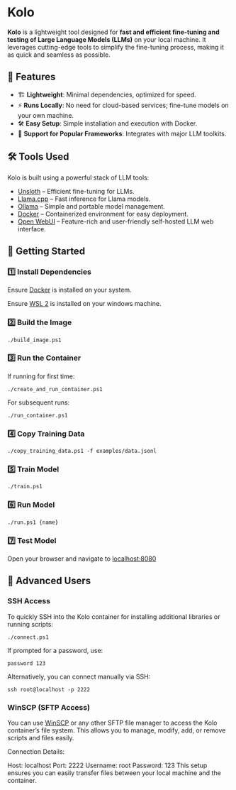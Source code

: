 # Kolo

**Kolo** is a lightweight tool designed for **fast and efficient fine-tuning and testing of Large Language Models (LLMs)** on your local machine. It leverages cutting-edge tools to simplify the fine-tuning process, making it as quick and seamless as possible.

## 🚀 Features

- 🏗 **Lightweight**: Minimal dependencies, optimized for speed.
- ⚡ **Runs Locally**: No need for cloud-based services; fine-tune models on your own machine.
- 🛠 **Easy Setup**: Simple installation and execution with Docker.
- 🔌 **Support for Popular Frameworks**: Integrates with major LLM toolkits.

## 🛠 Tools Used

Kolo is built using a powerful stack of LLM tools:

- [Unsloth](https://github.com/unslothai/unsloth) – Efficient fine-tuning for LLMs.
- [Llama.cpp](https://github.com/ggerganov/llama.cpp) – Fast inference for Llama models.
- [Ollama](https://ollama.ai/) – Simple and portable model management.
- [Docker](https://www.docker.com/) – Containerized environment for easy deployment.
- [Open WebUI](https://github.com/open-webui/open-webui) – Feature-rich and user-friendly self-hosted LLM web interface.

## 🏃 Getting Started

### 1️⃣ Install Dependencies

Ensure [Docker](https://docs.docker.com/get-docker/) is installed on your system.

Ensure [WSL 2](https://learn.microsoft.com/en-us/windows/wsl/install) is installed on your windows machine.

### 2️⃣ Build the Image

`./build_image.ps1`

### 3️⃣ Run the Container

If running for first time:

`./create_and_run_container.ps1`

For subsequent runs:

`./run_container.ps1`

### 4️⃣ Copy Training Data

`./copy_training_data.ps1 -f examples/data.jsonl`

### 5️⃣ Train Model

`./train.ps1`

### 6️⃣ Run Model

`./run.ps1 {name}`

### 7️⃣ Test Model

Open your browser and navigate to [localhost:8080](http://localhost:8080/)

## 🔧 Advanced Users

### SSH Access

To quickly SSH into the Kolo container for installing additional libraries or running scripts:

`./connect.ps1`

If prompted for a password, use:

`password 123`

Alternatively, you can connect manually via SSH:

`ssh root@localhost -p 2222`

### WinSCP (SFTP Access)

You can use [WinSCP](https://winscp.net/eng/index.php) or any other SFTP file manager to access the Kolo container’s file system. This allows you to manage, modify, add, or remove scripts and files easily.

Connection Details:

Host: localhost
Port: 2222
Username: root
Password: 123
This setup ensures you can easily transfer files between your local machine and the container.
